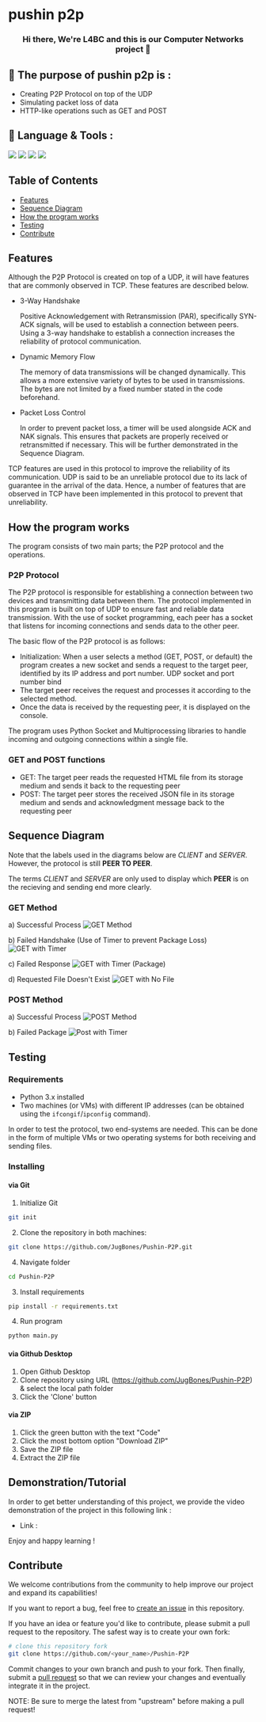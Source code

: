 # pushin p2p

<h3 align="center">
Hi there, We're L4BC and this is our Computer Networks project</a> 👋
</h3>

## 📝 The purpose of pushin p2p is :

- Creating P2P Protocol on top of the UDP 
- Simulating packet loss of data
- HTTP-like operations such as GET and POST

## 💼 Language & Tools :
![](https://img.shields.io/badge/Tools-Git-informational?style=flat&logo=Git&color=F05032)
![](https://img.shields.io/badge/Tools-GitHub-informational?style=flat&logo=GitHub&color=181717)
![](https://img.shields.io/badge/Tools-Visual-Studio?style=flat&logo=VisualStudioCode&color=0044F9)
![](https://img.shields.io/badge/Code-Python-informational?style=flat&logo=Python&color=FBFF00)


## Table of Contents
- [Features](#features)
- [Sequence Diagram](#sequence-diagram)
- [How the program works](#how-the-program-works)
- [Testing](#testing)
- [Contribute](#contribute)

## Features

Although the P2P Protocol is created on top of a UDP, it will have features that are commonly observed in TCP. These features are described below.

- 3-Way Handshake

  Positive Acknowledgement with Retransmission (PAR), specifically SYN-ACK signals, will be used to establish a connection between peers. Using a 3-way handshake to establish a connection increases the reliability of protocol communication.

- Dynamic Memory Flow

  The memory of data transmissions will be changed dynamically. This allows a more extensive variety of bytes to be used in transmissions. The bytes are not limited by a fixed number stated in the code beforehand.

- Packet Loss Control

  In order to prevent packet loss, a timer will be used alongside ACK and NAK signals. This ensures that packets are properly received or retransmitted if necessary. This will be further demonstrated in the Sequence Diagram.
  
TCP features are used in this protocol to improve the reliability of its communication. UDP is said to be an unreliable protocol due to its lack of guarantee in the arrival of the data. Hence, a number of features that are observed in TCP have been implemented in this protocol to prevent that unreliability. 

## How the program works

The program consists of two main parts; the P2P protocol and the operations.

### P2P Protocol
The P2P protocol is responsible for establishing a connection between two devices and transmitting data between them. The protocol implemented in this program is built on top of UDP to ensure fast and reliable data transmission. With the use of socket programming, each peer has a socket that listens for incoming connections and sends data to the other peer. 

The basic flow of the P2P protocol is as follows:
- Initialization: When a user selects a method (GET, POST, or default) the program creates a new socket and sends a request to the target peer, identified by its IP address and port number. UDP socket and port number bind
- The target peer receives the request and processes it according to the selected method.
- Once the data is received by the requesting peer, it is displayed on the console.

The program uses Python Socket and Multiprocessing libraries to handle incoming and outgoing connections within a single file.

### GET and POST functions

- GET: The target peer reads the requested HTML file from its storage medium and sends it back to the requesting peer
- POST: The target peer stores the received JSON file in its storage medium and sends and acknowledgment message back to the requesting peer

## Sequence Diagram

Note that the labels used in the diagrams below are *CLIENT* and *SERVER*. However, the protocol is still **PEER TO PEER**.

The terms *CLIENT* and *SERVER* are only used to display which **PEER** is on the recieving and sending end more clearly.

### GET Method
a) Successful Process
![GET Method](sequence_diagrams/GET.png)

b) Failed Handshake (Use of Timer to prevent Package Loss)
![GET with Timer](sequence_diagrams/GET_Timer.png)

c) Failed Response
![GET with Timer (Package)](sequence_diagrams/GET_TimerPackage.png)

d) Requested File Doesn't Exist
![GET with No File](sequence_diagrams/GET_NoFile.png)

### POST Method
a) Successful Process
![POST Method](sequence_diagrams/POST.png)

b) Failed Package
![Post with Timer](sequence_diagrams/POST_Timer.png)

## Testing

### Requirements
- Python 3.x installed
- Two machines (or VMs) with different IP addresses (can be obtained using the `ifcongif`/`ipconfig` command).

In order to test the protocol, two end-systems are needed. This can be done in the form of multiple VMs or two operating systems for both receiving and sending files.

### Installing
#### via Git
1. Initialize Git
```bash
git init
```
2. Clone the repository in both machines:
```bash
git clone https://github.com/JugBones/Pushin-P2P.git
```
4. Navigate folder
```bash
cd Pushin-P2P
```

3. Install requirements
```bash
pip install -r requirements.txt
```
4. Run program
```bash
python main.py
```

#### via Github Desktop
1. Open Github Desktop
2. Clone repository using URL (https://github.com/JugBones/Pushin-P2P) & select the local path folder
3. Click the 'Clone' button

#### via ZIP
1. Click the green button with the text "Code"
2. Click the most bottom option "Download ZIP"
3. Save the ZIP file
4. Extract the ZIP file


## Demonstration/Tutorial
In order to get better understanding of this project, we provide the video demonstration of the project in this following link :

- Link : 

Enjoy and happy learning !

## Contribute
We welcome contributions from the community to help improve our project and expand its capabilities!

If you want to report a bug, feel free to [create an issue](https://github.com/JugBones/Pushin-P2P/issues) in this repository.

If you have an idea or feature you'd like to contribute, please submit a pull request to the repository. The safest way is to create your own fork:
```bash
# clone this repository fork
git clone https://github.com/<your_name>/Pushin-P2P
```
Commit changes to your own branch and push to your fork. Then finally, submit a [pull request](https://github.com/JugBones/Pushin-P2P/pulls) so that we can review your changes and eventually integrate it in the project.

NOTE: Be sure to merge the latest from "upstream" before making a pull request!
